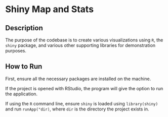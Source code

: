 # Shiny Map and Stats

## Description

The purpose of the codebase is to create various visualizations using `R`, the `shiny` package, and various other supporting libraries for demonstration purposes.

## How to Run

First, ensure all the necessary packages are installed on the machine.

If the project is opened with RStudio, the program will give the option to run the application.

If using the `R` command line, ensure `shiny` is loaded using `library(shiny)` and run `runApp("dir)`, where `dir` is the directory the project exists in.